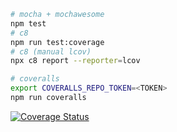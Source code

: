 ```bash
# mocha + mochawesome
npm test
# c8
npm run test:coverage
# c8 (manual lcov)
npx c8 report --reporter=lcov

# coveralls
export COVERALLS_REPO_TOKEN=<TOKEN>
npm run coveralls
```

[![Coverage Status](https://coveralls.io/repos/github/tupito/swtesting-demo/badge.svg?branch=main)](https://coveralls.io/github/tupito/swtesting-demo?branch=main)
